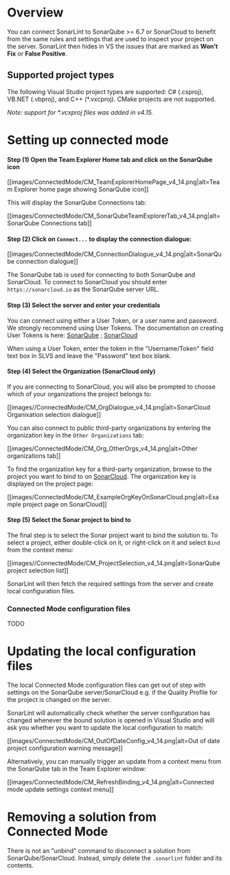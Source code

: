 # Overview
You can connect SonarLint to SonarQube >= 6.7 or SonarCloud to benefit from the same rules and settings that are used to inspect your project on the server. SonarLint then hides in VS the issues that are marked as **Won’t Fix** or **False Positive**.

## Supported project types
The following Visual Studio project types are supported: C# (.csproj), VB.NET (.vbproj), and C++ (*.vxcproj).
CMake projects are not supported.

_Note: support for *.vcxproj files was added in v4.15._

# Setting up connected mode
#### Step (1) Open the Team Explorer Home tab and click on the SonarQube icon

[[images/ConnectedMode/CM_TeamExplorerHomePage_v4_14.png|alt=Team Explorer home page showing SonarQube icon]]

This will display the SonarQube Connections tab:

[[images/ConnectedMode/CM_SonarQubeTeamExplorerTab_v4_14.png|alt=SonarQube Connections tab]]

#### Step (2) Click on `Connect...` to display the connection dialogue:

[[images/ConnectedMode/CM_ConnectionDialogue_v4_14.png|alt=SonarQube connection dialogue]]

The SonarQube tab is used for connecting to both SonarQube and SonarCloud. To connect to SonarCloud you should enter `https://sonarcloud.io` as the SonarQube server URL.

#### Step (3) Select the server and enter your credentials
You can connect using either a User Token, or a user name and password. We strongly recommend using User Tokens.
The documentation on creating User Tokens is here: 
[SonarQube](https://docs.sonarqube.org/latest/user-guide/user-token/) ; [SonarCloud](https://sonarcloud.io/documentation/user-guide/user-token/)

When using a User Token, enter the token in the "Username/Token" field text box in SLVS and leave the "Password" text box blank.

#### Step (4) Select the Organization (SonarCloud only)
If you are connecting to SonarCloud, you will also be prompted to choose which of your organizations the project belongs to:

[[images//ConnectedMode/CM_OrgDialogue_v4_14.png|alt=SonarCloud Organixation selection dialogue]]

You can also connect to public third-party organizations by entering the organization key in the `Other Organizations` tab:

[[images/ConnectedMode/CM_Org_OtherOrgs_v4_14.png|alt=Other organizations tab]]

To find the organization key for a third-party organization, browse to the project you want to bind to on [SonarCloud](https://sonarcloud.io/projects). The organization key is displayed on the project page:

[[images/ConnectedMode/CM_ExampleOrgKeyOnSonarCloud.png|alt=Example project page on SonarCloud]]

#### Step (5) Select the Sonar project to bind to
The final step is to select the Sonar project want to bind the solution to.
To select a project, either double-click on it, or right-click on it and select `Bind` from the context menu:

[[images//ConnectedMode/CM_ProjectSelection_v4_14.png|alt=SonarQube project selection list]]

SonarLint will then fetch the required settings from the server and create local configuration files.

### Connected Mode configuration files
TODO

# Updating the local configuration files
The local Connected Mode configuration files can get out of step with settings on the SonarQube server/SonarCloud e.g. if the Quality Profile for the project is changed on the server.

SonarLint will automatically check whether the server configuration has changed whenever the bound solution is opened in Visual Studio and will ask you whether you want to update the local configuration to match:

[[images/ConnectedMode/CM_OutOfDateConfig_v4_14.png|alt=Out of date project configuration warning message]]

Alternatively, you can manually trigger an update from a context menu from the SonarQube tab in the Team Explorer window:

[[images/ConnectedMode/CM_RefreshBinding_v4_14.png|alt=Connected mode update settings context menu]]

# Removing a solution from Connected Mode
There is not an "unbind" command to disconnect a solution from SonarQube/SonarCloud. Instead, simply delete the `.sonarlint` folder and its contents.
